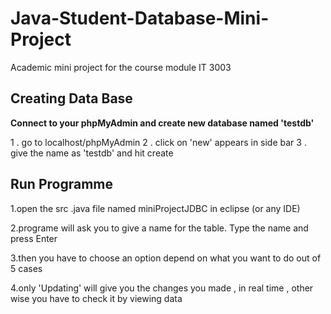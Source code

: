 # Java-Student-Database-Mini-Project
Academic mini project for the course module IT 3003


 Creating Data Base
----------------------------------------------

**Connect to your phpMyAdmin and create new database named 'testdb'**

  1 . go to localhost/phpMyAdmin
  2 . click on 'new' appears in side bar 
  3 . give the name as 'testdb' and hit create



 Run Programme
----------------------------------------------

1.open the src .java file named miniProjectJDBC in eclipse (or any IDE)

2.programe will ask you to give a name  for the table. Type the name and press Enter

3.then you have to choose an option depend on what you want to do out of 5 cases

4.only 'Updating' will give you the changes you made , in real time , other wise you have to check it by viewing data
 



